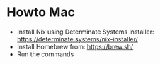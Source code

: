 # Howto Mac
- Install Nix using Determinate Systems installer: https://determinate.systems/nix-installer/
- Install Homebrew from:  https://brew.sh/
- Run the commands